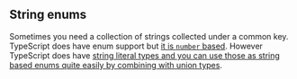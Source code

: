 ## String enums

Sometimes you need a collection of strings collected under a common key. TypeScript does have enum support but [it is `number` based](../enums.md). However TypeScript does have [string literal types and you can use those as string based enums quite easily by combining with union types](./types/stringLiteralType.md).
